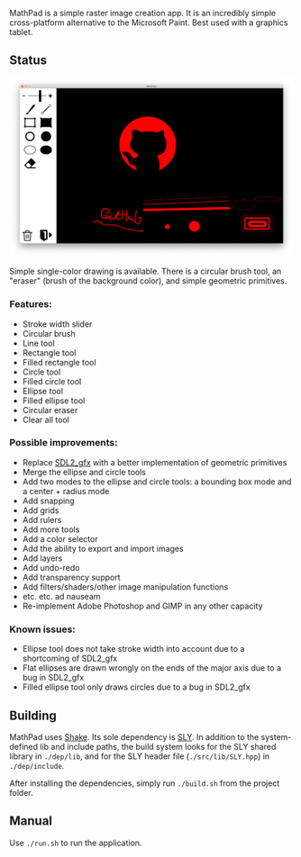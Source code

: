 MathPad is a simple raster image creation app. It is an incredibly simple cross-platform alternative to the Microsoft Paint. Best used with a graphics tablet.

## Status

![Screenshot](screenshot.png)

Simple single-color drawing is available. There is a circular brush tool, an "eraser" (brush of the background color), and simple geometric primitives.

### Features:
- Stroke width slider
- Circular brush
- Line tool
- Rectangle tool
- Filled rectangle tool
- Circle tool
- Filled circle tool
- Ellipse tool
- Filled ellipse tool
- Circular eraser
- Clear all tool

### Possible improvements:
- Replace [SDL2_gfx](http://www.ferzkopp.net/wordpress/2016/01/02/sdl_gfx-sdl2_gfx/) with a better implementation of geometric primitives
- Merge the ellipse and circle tools
- Add two modes to the ellipse and circle tools: a bounding box mode and a center + radius mode
- Add snapping
- Add grids
- Add rulers
- Add more tools
- Add a color selector
- Add the ability to export and import images
- Add layers
- Add undo-redo
- Add transparency support
- Add filters/shaders/other image manipulation functions
- etc. etc. ad nauseam
- Re-implement Adobe Photoshop and GIMP in any other capacity

### Known issues:
- Ellipse tool does not take stroke width into account due to a shortcoming of SDL2_gfx
- Flat ellipses are drawn wrongly on the ends of the major axis due to a bug in SDL2_gfx
- Filled ellipse tool only draws circles due to a bug in SDL2_gfx

## Building
MathPad uses [Shake](https://shakebuild.com/). Its sole dependency is [SLY](https://github.com/maximsmol/sly). In addition to the system-defined lib and include paths, the build system looks for the SLY shared library in `./dep/lib`, and for the SLY header file (`./src/lib/SLY.hpp`) in `./dep/include`.

After installing the dependencies, simply run `./build.sh` from the project folder.

## Manual
Use `./run.sh` to run the application.
